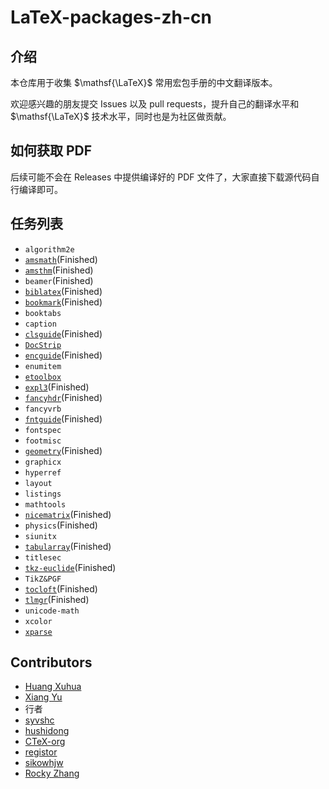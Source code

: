 # LaTeX-packages-zh-cn


## 介绍

本仓库用于收集 $\mathsf{\LaTeX}$ 常用宏包手册的中文翻译版本。

欢迎感兴趣的朋友提交 Issues 以及 pull requests，提升自己的翻译水平和 $\mathsf{\LaTeX}$ 技术水平，同时也是为社区做贡献。

## 如何获取 PDF

后续可能不会在 Releases 中提供编译好的 PDF 文件了，大家直接下载源代码自行编译即可。

## 任务列表
+  `algorithm2e`
+  [`amsmath`](https://github.com/yuxtech/translation-of-amsmath-package)(Finished)
+  [`amsthm`](https://github.com/sikouhjw/amsthm-zh)(Finished)
+  `beamer`(Finished)
+  [`biblatex`](https://github.com/hushidong/biblatex-zh-cn)(Finished)
+  [`bookmark`](https://www.latexstudio.net/index/details/index/mid/2912.html)(Finished)
+  `booktabs`
+  `caption`
+  [`clsguide`](https://github.com/CTeX-org/ctex-doc/tree/master/clsguide-zh-cn)(Finished)
+  [`DocStrip`](https://github.com/rockyzhz/latexdoc-chinese-translation/tree/main/docstrip-zh-cn)
+  [`encguide`](https://www.latexstudio.net/index/details/index/mid/2911.html)(Finished)
+  `enumitem`
+  [`etoolbox`](https://github.com/rockyzhz/latexdoc-chinese-translation/tree/main/etoolbox-zh-cn)
+  [`expl3`](https://www.latexstudio.net/index/details/index/mid/2988.html)(Finished)
+  [`fancyhdr`](https://www.latexstudio.net/index/details/index/mid/3086.html)(Finished)
+  `fancyvrb`
+  [`fntguide`](https://www.latexstudio.net/index/details/index/mid/2926.html)(Finished)
+  `fontspec`
+  `footmisc`
+  [`geometry`](https://www.latexstudio.net/index/details/index/mid/3118.html)(Finished)
+  `graphicx`
+  `hyperref`
+  `layout`
+  `listings`
+  `mathtools`
+  [`nicematrix`](https://gitee.com/zhangsming818/nicematrixmanualzh/)(Finished)
+  `physics`(Finished)
+  `siunitx`
+  [`tabularray`](https://www.latexstudio.net/index/details/index/mid/1776.html)(Finished)
+  `titlesec`
+  [`tkz-euclide`](https://github.com/registor/tkz-euclide-doc-zh-cn)(Finished)
+  `TikZ&PGF`
+  [`tocloft`](https://www.latexstudio.net/index/details/index/mid/1547.html)(Finished)
+  [`tlmgr`](https://github.com/syvshc/tlmgr-intro-zh-cn)(Finished)
+  `unicode-math`
+  `xcolor`
+  [`xparse`](https://github.com/rockyzhz/latexdoc-chinese-translation/tree/main/xparse-zh-cn)

## Contributors

+ [Huang Xuhua](https://www.latexstudio.net/index/lists/barsearch/author/23813.html)
+ [Xiang Yu](https://github.com/yuxtech)
+ 行者
+ [syvshc](https://github.com/syvshc)
+ [hushidong](https://github.com/hushidong)
+ [CTeX-org](https://github.com/CTeX-org)
+ [registor](https://github.com/registor)
+ [sikowhjw](https://github.com/sikouhjw)
+ [Rocky Zhang](https://github.com/rockyzhz)
